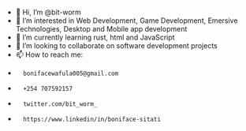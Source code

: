 - 👋 Hi, I’m @bit-worm
- 👀 I’m interested in Web Development, Game Development, Emersive Technologies, Desktop and Mobile app development
- 🌱 I’m currently learning rust, html and JavaScript
- 💞️ I’m looking to collaborate on software development projects
- 📫 How to reach me:
-       bonifacewafula005@gmail.com
-       +254 707592157
-       twitter.com/bit_worm_
-       https://www.linkedin/in/boniface-sitati

<!---
bit-worm/bit-worm is a ✨ special ✨ repository because its `README.md` (this file) appears on your GitHub profile.
You can click the Preview link to take a look at your changes.
--->
